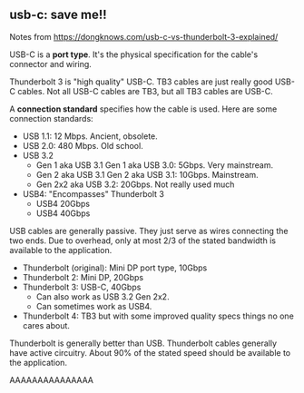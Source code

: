 ## usb-c: save me!!

Notes from https://dongknows.com/usb-c-vs-thunderbolt-3-explained/

USB-C is a **port type**. It's the physical specification for the cable's
connector and wiring.

Thunderbolt 3 is "high quality" USB-C. TB3 cables are just really good USB-C
cables. Not all USB-C cables are TB3, but all TB3 cables are USB-C.

A **connection standard** specifies how the cable is used. Here are some
connection standards:

- USB 1.1: 12 Mbps. Ancient, obsolete.
- USB 2.0: 480 Mbps. Old school.
- USB 3.2
  - Gen 1 aka USB 3.1 Gen 1 aka USB 3.0: 5Gbps. Very mainstream.
  - Gen 2 aka USB 3.1 Gen 2 aka USB 3.1: 10Gbps. Mainstream.
  - Gen 2x2 aka USB 3.2: 20Gbps. Not really used much
- USB4: "Encompasses" Thunderbolt 3
  - USB4 20Gbps
  - USB4 40Gbps

USB cables are generally passive. They just serve as wires connecting the two
ends. Due to overhead, only at most 2/3 of the stated bandwidth is available to
the application.

- Thunderbolt (original): Mini DP port type, 10Gbps
- Thunderbolt 2: Mini DP, 20Gbps
- Thunderbolt 3: USB-C, 40Gbps
  - Can also work as USB 3.2 Gen 2x2.
  - Can sometimes work as USB4.
- Thunderbolt 4: TB3 but with some improved quality specs things no one cares about.

Thunderbolt is generally better than USB. Thunderbolt cables generally have
active circuitry. About 90% of the stated speed should be available to the
application.

AAAAAAAAAAAAAAA
